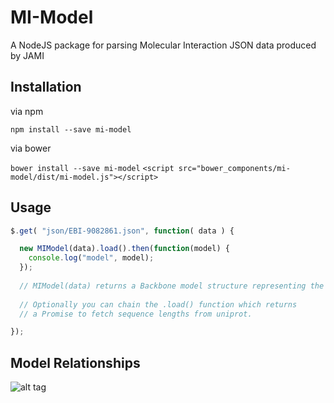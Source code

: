 # MI-Model

A NodeJS package for parsing Molecular Interaction JSON data produced by JAMI

## Installation

via npm

`npm install --save mi-model`

via bower

`bower install --save mi-model`
`<script src="bower_components/mi-model/dist/mi-model.js"></script>`

## Usage

```javascript
$.get( "json/EBI-9082861.json", function( data ) {

  new MIModel(data).load().then(function(model) {
    console.log("model", model);
  });
  
  // MIModel(data) returns a Backbone model structure representing the JAMI JSON.
  
  // Optionally you can chain the .load() function which returns
  // a Promise to fetch sequence lengths from uniprot.

});
```

## Model Relationships

![alt tag](https://rawgit.com/joshkh/model/master/img/mi-model-er-diagram.svg)
